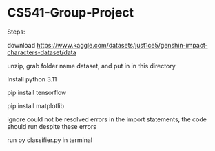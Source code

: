 # CS541-Group-Project

Steps:

download https://www.kaggle.com/datasets/just1ce5/genshin-impact-characters-dataset/data

unzip, grab folder name dataset, and put in in this directory

Install python 3.11

pip install tensorflow

pip install matplotlib

ignore  could not be resolved errors in the import statements, the code should run despite these errors

run py classifier.py in terminal
